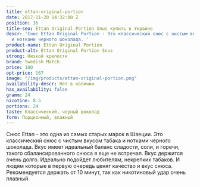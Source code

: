 ```yaml
---
title: ettan-original-portion
date: 2017-11-20 14:32:00 Z
position: 36
title-seo: Ettan Original Portion Snus купить в Украине
descr: 'Снюс Ettan Original Portion - Это классический снюс с чистым вкусом табака
  и нотками черного шоколада. '
product-name: Ettan Original Portion
product-alt: Ettan Original Portion Snus
strong: Низкой крепости
brand: Swedish Match
price: 180
opt-price: 167
image: "/img/products/ettan-original-portion.png"
availability-descr: Нет в наличии
has_availability: false
gramm: 24
nicotine: 8.5
portions: 24
taste: Классический, черный шоколад
form: Порционный, влажный
---
```


Снюс Ettan - это одна из самых старых марок в Швеции.
Это классический снюс с чистым вкусом табака и нотками черного шоколада. Вкус имеет идеальный баланс сладости, соли, и горечи, такого сбалансированного снюса я еще не встречал. Вкус держится очень долго.
Идеально подойдет любителям, некрепких табаков. И людям которые в первую очередь ценят качество и вкус снюса.
Рекомендуется держать от 10 минут, так как никотиновый удар очень плавный.